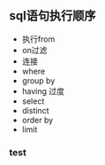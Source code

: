 ## sql语句执行顺序
* 执行from
* on过滤
* 连接
* where
* group by
* having 过度
* select
* distinct
* order by
* limit
### test
```sql
```
